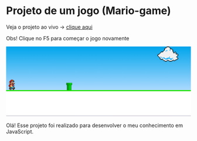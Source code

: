 # Projeto de um jogo (Mario-game)

Veja o projeto ao vivo -> [clique aqui](https://daniellinharess.github.io/Mario-Game/)

Obs! Clique no F5 para começar o jogo novamente

![Projeto Preview](https://github.com/daniellinharess/Mario-Game/blob/main/imagens/Mario-Game.png)

Olá! Esse projeto foi realizado para desenvolver o meu conhecimento em JavaScript.
